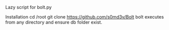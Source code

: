 Lazy script for bolt.py

Installation
cd /root
git clone https://github.com/s0md3v/Bolt
bolt executes from any directory and ensure db folder exist.
